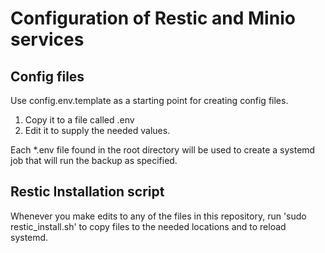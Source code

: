 # Configuration of Restic and Minio services

## Config files

Use config.env.template as a starting point for creating config files.

1. Copy it to a file called <backup-name>.env
2. Edit it to supply the needed values.

Each *.env file found in the root directory will be used to create a systemd job
that will run the backup as specified.

## Restic Installation script

Whenever you make edits to any of the files in this repository, run
'sudo restic_install.sh' to copy files to the needed locations and to reload
systemd.